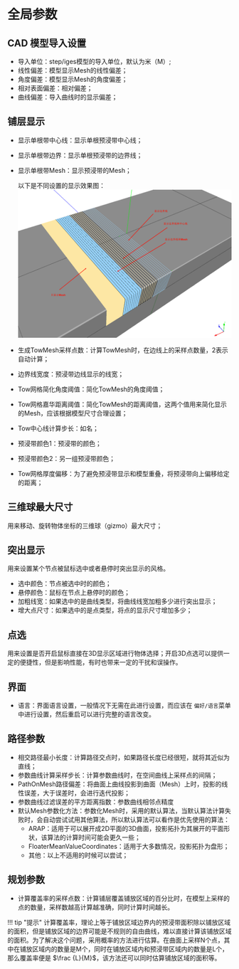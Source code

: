 # 全局参数

## CAD 模型导入设置

- 导入单位：step/iges模型的导入单位，默认为米（M）;
- 线性偏差：模型显示Mesh的线性偏差；
- 角度偏差：模型显示Mesh的角度偏差；
- 相对表面偏差：相对偏差；
- 曲线偏差：导入曲线时的显示偏差；

## 铺层显示

- 显示单根带中心线：显示单根预浸带中心线；
- 显示单根带边界：显示单根预浸带的边界线；
- 显示单根带Mesh：显示预浸带的Mesh；

    以下是不同设置的显示效果图：
    ![tow_visual](./images/tow_visual.png)


- 生成TowMesh采样点数：计算TowMesh时，在边线上的采样点数量，2表示自动计算；
- 边界线宽度：预浸带边线显示的线宽；
- Tow网格简化角度阈值：简化TowMesh的角度阈值；
- Tow网格嘉华距离阈值：简化TowMesh的距离阈值，这两个值用来简化显示的Mesh，应该根据模型尺寸合理设置；
- Tow中心线计算步长：如名；
- 预浸带颜色1：预浸带的颜色；
- 预浸带颜色2：另一组预浸带颜色；
- Tow网格厚度偏移：为了避免预浸带显示和模型重叠，将预浸带向上偏移给定的距离；
  
## 三维球最大尺寸

用来移动、旋转物体坐标的三维球（gizmo）最大尺寸；

## 突出显示

用来设置某个节点被鼠标选中或者悬停时突出显示的风格。

- 选中颜色：节点被选中时的颜色；
- 悬停颜色：鼠标在节点上悬停时的颜色；
- 加粗线宽：如果选中的是曲线类型，将曲线线宽加粗多少进行突出显示；
- 增大点尺寸：如果选中的是点类型，将点的显示尺寸增加多少；

## 点选

用来设置是否开启鼠标直接在3D显示区域进行物体选择；开启3D点选可以提供一定的便捷性，但是影响性能，有时也带来一定的干扰和误操作。

## 界面

- 语言：界面语言设置，一般情况下无需在此进行设置，而应该在 `偏好/语言`菜单中进行设置，然后重启可以进行完整的语言改变。
  
## 路径参数

- 相交路径最小长度：计算路径交点时，如果路径长度已经很短，就将其近似为直线；
- 参数曲线计算采样步长：计算参数曲线时，在空间曲线上采样点的间隔；
- PathOnMesh路径偏差：将曲面上曲线投影到曲面（Mesh）上时，投影的线性误差，大于误差时，会进行迭代投影；
- 参数曲线过滤误差的平方距离指数：参数曲线相邻点精度
- 默认Mesh参数化方法：参数化Mesh时，采用的默认算法，当默认算法计算失败时，会自动尝试试用其他算法，所以默认算法可以看作是优先使用的算法：
    - ARAP：适用于可以展开成2D平面的3D曲面，投影拓扑为其展开的平面形状，该算法的计算时间可能会更久一些；
    - FloaterMeanValueCoordinates：适用于大多数情况，投影拓扑为盘形；
    - 其他：以上不适用的时候可以尝试；

## 规划参数

- 计算覆盖率的采样点数：计算铺层覆盖铺放区域的百分比时，在模型上采样的点的数量，采样数越高计算越准确，同时计算时间越长。

!!! tip  "提示"
    计算覆盖率，理论上等于铺放区域边界内的预浸带面积除以铺放区域的面积，但是铺放区域的边界可能是不规则的自由曲线，难以直接计算该铺放区域的面积。为了解决这个问题，采用概率的方法进行估算。在曲面上采样N个点，其中在铺放区域内的数量是M个，同时在铺放区域内和预浸带区域内的数量是L个，那么覆盖率便是 $\frac {L}{M}$，该方法还可以同时估算铺放区域的面积等。